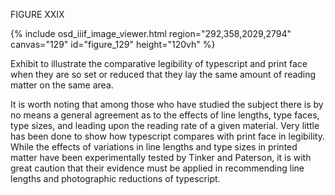 FIGURE XXIX 

{% include osd_iiif_image_viewer.html region="292,358,2029,2794" canvas="129" id="figure_129" height="120vh" %}

Exhibit to illustrate the comparative legibility of typescript and print 
face when they are so set or reduced that they lay the same amount of 
reading matter on the same area. 

It is worth noting that among those 
who have studied the subject there 
is by no means a general agreement 
as to the effects of line lengths, 
type faces, type sizes, and leading 
upon the reading rate of a given material. Very little has been done 
to show how typescript compares with 
print face in legibility. While the 
effects of variations in line lengths 
and type sizes in printed matter have 
been experimentally tested by Tinker 
and Paterson, it is with great caution that their evidence must be applied in recommending line lengths 
and photographic reductions of typescript.
